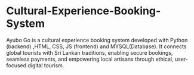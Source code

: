 # Cultural-Experience-Booking-System
Ayubo Go is a cultural experience booking system developed with Python (backend) ,HTML, CSS, JS (frontend) and MYSQL(Database). It connects global tourists with Sri Lankan traditions, enabling secure bookings, seamless payments, and empowering local artisans through ethical, user-focused digital tourism.
